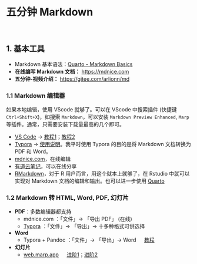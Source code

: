 # 五分钟 Markdown 

&emsp;

## 1. 基本工具
- Markdown 基本语法：[Quarto - Markdown Basics](https://quarto.org/docs/authoring/markdown-basics.html)
- **在线编写 Markdown 文档：** <https://mdnice.com>   
- **五分钟-视频介绍：** <https://gitee.com/arlionn/md>


### 1.1 Markdown 编辑器
如果本地编辑，使用 VScode 就够了。可以在 VScode 中搜索插件 (快捷键 `Ctrl+Shift+X`)，如搜索 `Markdown`，可以安装 `Markdown Preview Enhanced`, `Marp` 等插件。通常，只需要安装下载量最高的几个即可。 

- [VS Code](https://code.visualstudio.com/) &rarr; [教程1](https://www.cnblogs.com/clwydjgs/p/10078065.html)；[教程2](https://www.cnblogs.com/qianguyihao/archive/2019/04/18/10732375.html) 
- [Typora](https://www.typora.io/) &rarr; [使用说明](https://sspai.com/post/54912)。我平时使用 Typora 的目的是将 Markdown 文档转换为 PDF 和 Word。
- [mdnice.com](https://mdnice.com)，在线编辑
- [有道云笔记](http://note.youdao.com/)，可以在线分享
- [RMarkdown]()，对于 R 用户而言，用这个就本上就够了，在 Rstudio 中就可以实现对 Markdown 文档的编辑和输出。也可以进一步使用 [Quarto](https://github.com/friosavila/awesome-quarto)
### 1.2 Markdown 转 HTML, Word, PDF, 幻灯片

- **PDF**：多数编辑器都支持
  - mdnice.com ：「文件」&rarr; 「导出 PDF」 (在线)
  - [Typora](https://www.typora.io/) ：「文件」&rarr; 「导出」&rarr; 十多种格式可供选择
- **Word**
  - Typora + Pandoc ：「文件」&rarr; 「导出」&rarr; Word &emsp; [教程](https://www.jianshu.com/p/79fcb743ae09)
- **幻灯片**
  - [web.marp.app](https://web.marp.app/) &emsp; [进阶1](https://sspai.com/post/55718)；[进阶2](https://marpit.marp.app/image-syntax?id=image-filters)

